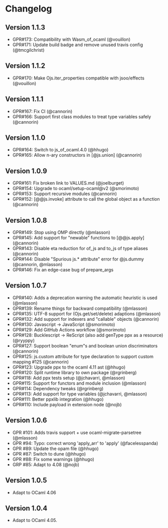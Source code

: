 Changelog
=========

Version 1.1.3
-------------
- GPR#173: Compatibility with Wasm_of_ocaml (@vouillon)
- GPR#171: Update build badge and remove unused travis config (@tmcgilchrist)


Version 1.1.2
-------------

- GPR#170: Make Ojs.iter_properties compatible with jsoo/effects (@vouillon)

Version 1.1.1
-------------
- GPR#167: Fix CI (@cannorin)
- GPR#166: Support first class modules to treat type variables safely (@cannorin)

Version 1.1.0
-------------

- GPR#164:  Switch to js_of_ocaml.4.0 (@hhugo)
- GPR#165:  Allow n-ary constructors in [@js.union] (@cannorin)

Version 1.0.9
-------------

- GPR#161: Fix broken link to VALUES.md (@joelburget)
- GPR#154: Upgrade to ocaml/setup-ocaml@v2 (@smorimoto)
- GPR#153: Support recursive modules (@cannorin)
- GPR#152: [@@js.invoke] attribute to call the global object as a function (@cannorin)

Version 1.0.8
-------------

- GPR#149: Stop using OMP directly (@mlasson)
- GPR#145: Add support for "newable" functions to [@@js.apply] (@cannorin)
- GPR#143: Disable eta reduction for of_js and to_js of type aliases (@cannorin)
- GPR#144: Disable "Spurious js.\* attribute" error for @js.dummy (@cannorin, @mlasson)
- GPR#146: Fix an edge-case bug of prepare_args


Version 1.0.7
-------------

- GPR#140: Adds a deprecation warning the automatic heuristic is used (@mlasson)
- GPR#139: Rename things for backward compatibility (@mlasson)
- GPR#135: UTF-8 support for (Ojs.get/set/delete) adaptions (@mlasson)
- GPR#132: Add support for indexers and "callable" objects (@cannorin)
- GPR#130: Javascript -> JavaScript (@smorimoto)
- GPR#129: Add GitHub Actions workflow (@smorimoto)
- GPR#128: Bucklescript -> ReScript (also add genType ppx as a resource) (@ryyppy)
- GPR#127: Support boolean "enum"s and boolean union discriminators (@cannorin)
- GPR#125: js.custom attribute for type declaration to support custom mapping #125 (@cannorin)
- GPR#123: Upgrade ppx to the ocaml 4.11 ast (@hhugo)
- GPR#120: Split runtime library to own package (@rgrinberg)
- GPR#118: Add ppx tests setup (@jchavarri, @mlasson)
- GPR#115: Support for functors and module inclusion (@mlasson)
- GPR#114: Dependency tweaks (@rgrinberg)
- GPR#113: Add support for type variables (@jchavarri, @mlasson)
- GPR#111: Better ppxlib integration (@hhugo)
- GPR#110: Include payload in extension node (@nojb)

Version 1.0.6
-------------

- GPR #101: Adds travis support + use ocaml-migrate-parsetree (@mlasson)
- GPR #94: Typo: correct wrong 'apply_arr' to 'apply' (@facelesspanda)
- GPR #89: Update the opam file (@hhugo)
- GPR #87: Switch to dune (@hhugo)
- GPR #88: Fix some warnings (@hhugo)
- GRP #85: Adapt to 4.08 (@nojb)

Version 1.0.5
-------------

- Adapt to OCaml 4.06


Version 1.0.4
-------------

- Adapt to OCaml 4.05.

